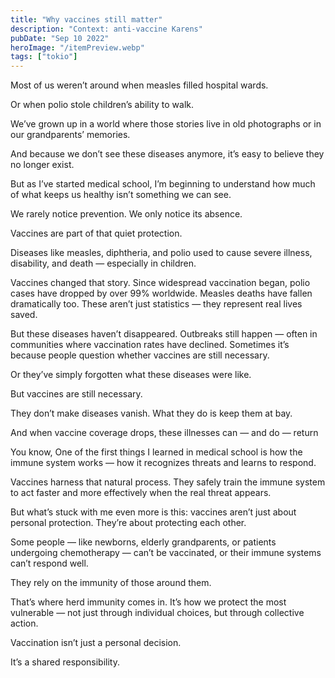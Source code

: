 ```yaml
---
title: "Why vaccines still matter"
description: "Context: anti-vaccine Karens"
pubDate: "Sep 10 2022"
heroImage: "/itemPreview.webp"
tags: ["tokio"]
---
```


Most of us weren’t around when measles filled hospital wards.

Or when polio stole children’s ability to walk.



We’ve grown up in a world where those stories live in old photographs or in our grandparents’ memories.

And because we don’t see these diseases anymore, it’s easy to believe they no longer exist.



But as I’ve started medical school, I’m beginning to understand how much of what keeps us healthy isn’t something we can see.

We rarely notice prevention. We only notice its absence.



Vaccines are part of that quiet protection.



Diseases like measles, diphtheria, and polio used to cause severe illness, disability, and death — especially in children.

Vaccines changed that story. Since widespread vaccination began, polio cases have dropped by over 99% worldwide. Measles deaths have fallen dramatically too. These aren’t just statistics — they represent real lives saved.



But these diseases haven’t disappeared. Outbreaks still happen — often in communities where vaccination rates have declined. Sometimes it’s because people question whether vaccines are still necessary.

Or they’ve simply forgotten what these diseases were like.



But vaccines are still necessary.



They don’t make diseases vanish. What they do is keep them at bay.

And when vaccine coverage drops, these illnesses can — and do — return



You know, One of the first things I learned in medical school is how the immune system works — how it recognizes threats and learns to respond.

Vaccines harness that natural process. They safely train the immune system to act faster and more effectively when the real threat appears.



But what’s stuck with me even more is this: vaccines aren’t just about personal protection. They’re about protecting each other.



Some people — like newborns, elderly grandparents, or patients undergoing chemotherapy — can’t be vaccinated, or their immune systems can’t respond well.

They rely on the immunity of those around them.



That’s where herd immunity comes in. It’s how we protect the most vulnerable — not just through individual choices, but through collective action.



Vaccination isn’t just a personal decision.


It’s a shared responsibility.



